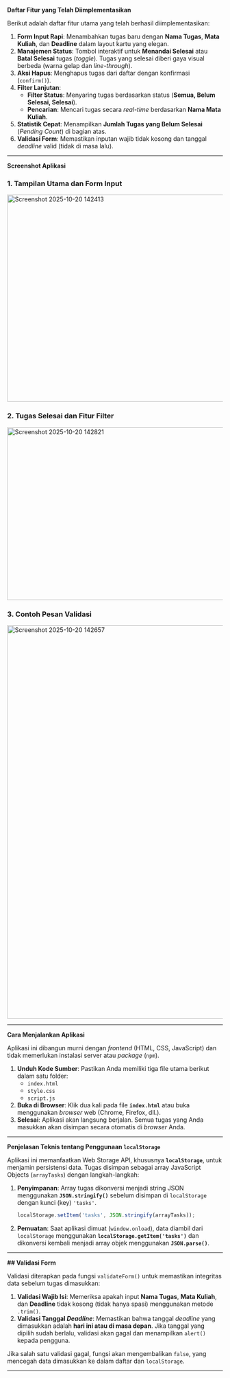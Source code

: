 **Daftar Fitur yang Telah Diimplementasikan**

Berikut adalah daftar fitur utama yang telah berhasil diimplementasikan:

1.  **Form Input Rapi**: Menambahkan tugas baru dengan **Nama Tugas**, **Mata Kuliah**, dan **Deadline** dalam layout kartu yang elegan.
2.  **Manajemen Status**: Tombol interaktif untuk **Menandai Selesai** atau **Batal Selesai** tugas (*toggle*). Tugas yang selesai diberi gaya visual berbeda (warna gelap dan *line-through*).
3.  **Aksi Hapus**: Menghapus tugas dari daftar dengan konfirmasi (`confirm()`).
4.  **Filter Lanjutan**:
    * **Filter Status**: Menyaring tugas berdasarkan status (**Semua, Belum Selesai, Selesai**).
    * **Pencarian**: Mencari tugas secara *real-time* berdasarkan **Nama Mata Kuliah**.
5.  **Statistik Cepat**: Menampilkan **Jumlah Tugas yang Belum Selesai** (*Pending Count*) di bagian atas.
6.  **Validasi Form**: Memastikan inputan wajib tidak kosong dan tanggal *deadline* valid (tidak di masa lalu).

---

**Screenshot Aplikasi**

### 1. Tampilan Utama dan Form Input
<img width="1251" height="482" alt="Screenshot 2025-10-20 142413" src="https://github.com/user-attachments/assets/5c86cb4c-99b9-4bf2-ad63-099c1d378864" />

### 2. Tugas Selesai dan Fitur Filter
<img width="1254" height="402" alt="Screenshot 2025-10-20 142821" src="https://github.com/user-attachments/assets/de351eb2-bbbf-4803-b43d-f4269b3c4607" />


### 3. Contoh Pesan Validasi
<img width="1251" height="916" alt="Screenshot 2025-10-20 142657" src="https://github.com/user-attachments/assets/cfe8747a-e187-46a7-83e2-a3ac93b4a13a" />

---

**Cara Menjalankan Aplikasi**

Aplikasi ini dibangun murni dengan *frontend* (HTML, CSS, JavaScript) dan tidak memerlukan instalasi server atau *package* (`npm`).

1.  **Unduh Kode Sumber**: Pastikan Anda memiliki tiga file utama berikut dalam satu folder:
    * `index.html`
    * `style.css`
    * `script.js`
2.  **Buka di Browser**: Klik dua kali pada file **`index.html`** atau buka menggunakan *browser* web (Chrome, Firefox, dll.).
3.  **Selesai**: Aplikasi akan langsung berjalan. Semua tugas yang Anda masukkan akan disimpan secara otomatis di *browser* Anda.

---

**Penjelasan Teknis tentang Penggunaan `localStorage`**

Aplikasi ini memanfaatkan Web Storage API, khususnya **`localStorage`**, untuk menjamin persistensi data. Tugas disimpan sebagai array JavaScript Objects (`arrayTasks`) dengan langkah-langkah:

1.  **Penyimpanan**: Array tugas dikonversi menjadi string JSON menggunakan **`JSON.stringify()`** sebelum disimpan di `localStorage` dengan kunci (key) `'tasks'`.
    ```javascript
    localStorage.setItem('tasks', JSON.stringify(arrayTasks));
    ```
2.  **Pemuatan**: Saat aplikasi dimuat (`window.onload`), data diambil dari `localStorage` menggunakan **`localStorage.getItem('tasks')`** dan dikonversi kembali menjadi array objek menggunakan **`JSON.parse()`**.

---

**## Validasi Form**

Validasi diterapkan pada fungsi `validateForm()` untuk memastikan integritas data sebelum tugas dimasukkan:

1.  **Validasi Wajib Isi**: Memeriksa apakah input **Nama Tugas**, **Mata Kuliah**, dan **Deadline** tidak kosong (tidak hanya spasi) menggunakan metode `.trim()`.
2.  **Validasi Tanggal *Deadline***: Memastikan bahwa tanggal *deadline* yang dimasukkan adalah **hari ini atau di masa depan**. Jika tanggal yang dipilih sudah berlalu, validasi akan gagal dan menampilkan `alert()` kepada pengguna.

Jika salah satu validasi gagal, fungsi akan mengembalikan `false`, yang mencegah data dimasukkan ke dalam daftar dan `localStorage`.

---
